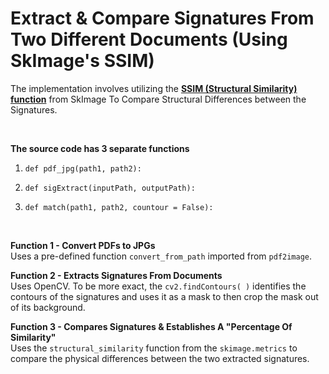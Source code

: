 
# Extract & Compare Signatures From Two Different Documents (Using SkImage's SSIM)

The implementation involves utilizing the [**SSIM (Structural Similarity) function**](https://scikit-image.org/docs/stable/auto_examples/transform/plot_ssim.html) from SkImage To Compare Structural Differences between the Signatures.

<br>

**The source code has 3 separate functions**

1.  `def pdf_jpg(path1, path2):`

2.  `def sigExtract(inputPath, outputPath):`

3.  `def match(path1, path2, countour = False):`
   
<br>

**Function 1 - Convert PDFs to JPGs**<br>
Uses a pre-defined function `convert_from_path` imported from `pdf2image`.  

**Function 2 - Extracts Signatures From Documents**<br>
Uses OpenCV. To be more exact, the `cv2.findContours( )` identifies the contours of the signatures and uses it as a mask to then crop the mask out of its background. 

**Function 3 - Compares Signatures & Establishes A "Percentage Of Similarity"**<br>
Uses the `structural_similarity` function from the `skimage.metrics` to compare the physical differences between the two extracted signatures.